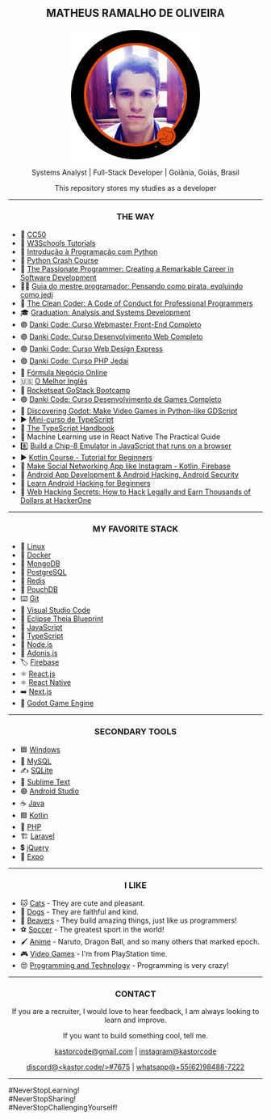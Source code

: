 ## <p align="center">MATHEUS RAMALHO DE OLIVEIRA</p>

<p align="center">
  <img src="https://raw.githubusercontent.com/kastorcode/kastorcode-matheus-avatars/master/orange-beaver.png" width="256" />
</p>

<p align="center">Systems Analyst | Full-Stack Developer | Goiânia, Goiás, Brasil</p>

<p align="center">This repository stores my studies as a developer</p>

---

### <p align="center">THE WAY</p>

- 📝 [CC50](https://cc50.com.br)
- 📗 [W3Schools Tutorials](https://w3schools.com)
- 🐍 [Introdução à Programação com Python](https://python.nilo.pro.br)
- 🐍 [Python Crash Course](https://ehmatthes.github.io/pcc)
- 📕 [The Passionate Programmer: Creating a Remarkable Career in Software Development](https://amazon.com.br/Passionate-Programmer-Remarkable-Development-Pragmatic-ebook/dp/B00AYQNR5U)
- 🏴‍☠️ [Guia do mestre programador: Pensando como pirata, evoluindo como jedi](https://amazon.com.br/Guia-mestre-programador-Pensando-evoluindo-ebook/dp/B019NG6PH8)
- 📓 [The Clean Coder: A Code of Conduct for Professional Programmers](https://amazon.com/Clean-Coder-Conduct-Professional-Programmers/dp/0137081073)
- 🎓 [Graduation: Analysis and Systems Development](https://cruzeirodosulvirtual.com.br/graduacao/analise-e-desenvolvimento-de-sistemas)
- 🟣 [Danki Code: Curso Webmaster Front-End Completo](https://cursos.dankicode.com/curso-front-end-completo)
- 🟣 [Danki Code: Curso Desenvolvimento Web Completo](https://cursos.dankicode.com/curso-desenvolvimento-web-completo)
- 🟣 [Danki Code: Curso Web Design Express](https://cursos.dankicode.com/curso-web-design-express)
- 🟣 [Danki Code: Curso PHP Jedai](https://cursos.dankicode.com/php-jedai)
- 📣 [Fórmula Negócio Online](https://formulanegocioonline.com/montar-um-negocio-online)
- 🇺🇸 [O Melhor Inglês](https://omelhoringles.com)
- 🚀 [Rocketseat GoStack Bootcamp](https://rocketseat.com.br)
- 🟣 [Danki Code: Curso Desenvolvimento de Games Completo](https://cursos.dankicode.com/curso-dev-games)
- 🤖 [Discovering Godot: Make Video Games in Python-like GDScript](https://udemy.com/course/discovering-godot)
- ▶️ [Mini-curso de TypeScript](https://youtube.com/playlist?list=PLlAbYrWSYTiPanrzauGa7vMuve7_vnXG_)
- 📘 [The TypeScript Handbook](https://typescriptlang.org/docs/handbook/intro.html)
- 🧠 Machine Learning use in React Native The Practical Guide
- 8️⃣ [Build a Chip-8 Emulator in JavaScript that runs on a browser](https://udemy.com/course/emulator)
- ▶️ [Kotlin Course - Tutorial for Beginners](https://youtu.be/F9UC9DY-vIU)
- 📸 [Make Social Networking App like Instagram - Kotlin, Firebase](https://udemy.com/share/102MnM)
- 🔏 [Android App Development & Android Hacking, Android Security](https://udemy.com/share/1046Hs)
- 🔏 [Learn Android Hacking for Beginners](https://udemy.com/share/1054ci)
- 🔏 [Web Hacking Secrets: How to Hack Legally and Earn Thousands of Dollars at HackerOne](https://silesiasecuritylab.com)

---

### <p align="center">MY FAVORITE STACK</p>

- 🐧 [Linux](https://linux.org)
- 🐋 [Docker](https://docker.com)
- 🍃 [MongoDB](https://mongodb.com)
- 🐘 [PostgreSQL](https://postgresql.org)
- 🔺 [Redis](https://redis.io)
- 🐨 [PouchDB](https://pouchdb.com)
- ⌨️ [Git](https://git-scm.com)
- 🔷 [Visual Studio Code](https://code.visualstudio.com)
- 🔵 [Eclipse Theia Blueprint](https://theia-ide.org)
- 💛 [JavaScript](https://javascript.com)
- 💙 [TypeScript](https://typescriptlang.org)
- 💚 [Node.js](https://nodejs.org)
- 💜 [Adonis.js](https://adonisjs.com)
- 🏷️ [Firebase](https://firebase.google.com)
- ⚛️ [React.js](https://reactjs.org)
- ⚛️ [React Native](https://reactnative.dev)
- ➡️ [Next.js](https://nextjs.org)
- 🤖 [Godot Game Engine](https://godotengine.org)

---

### <p align="center">SECONDARY TOOLS</p>

- 🟦 [Windows](https://microsoft.com/en-us/windows/default.aspx)
- 🐬 [MySQL](https://mysql.com)
- ✍️ [SQLite](https://sqlite.org)
- 🔶 [Sublime Text](https://sublimetext.com)
- 🟢 [Android Studio](https://developer.android.com/studio)
- ☕ [Java](https://docs.oracle.com/en/java)
- 🟪 [Kotlin](https://kotlinlang.org)
- 🐘 [PHP](https://php.net)
- 🏗️ [Laravel](https://laravel.com)
- 💲 [jQuery](https://jquery.com)
- 🔼 [Expo](https://expo.dev)

---

### <p align="center">I LIKE</p>

- 🐱 [Cats](https://www.google.com/search?q=cat) - They are cute and pleasant.
- 🐶 [Dogs](https://www.google.com/search?q=dog) - They are faithful and kind.
- 🦦 [Beavers](https://www.google.com/search?q=beaver) - They build amazing things, just like us programmers!
- ⚽ [Soccer](https://www.google.com/search?q=soccer) - The greatest sport in the world!
- 🖌️ [Anime](https://www.google.com/search?q=anime) - Naruto, Dragon Ball, and so many others that marked epoch.
- 🎮 [Video Games](https://www.google.com/search?q=video%20game) - I'm from PlayStation time.
- 😍 [Programming and Technology](https://www.google.com/search?q=programmer) - Programming is very crazy!

---

### <p align="center">CONTACT</p>

<p align="center">If you are a recruiter, I would love to hear feedback, I am always looking to learn and improve.</p>

<p align="center">If you want to build something cool, tell me.</p>

<p align="center"><a href="mailto:kastorcode@gmail.com">kastorcode@gmail.com</a> | <a href="https://instagram.com/kastorcode">instagram@kastorcode</a></p>

<p align="center"><a href="https://discordapp.com/users/915652125948772372">discord@&lt;kastor.code/&gt;#7675</a> | <a href="https://wa.me/5562984887222">whatsapp@+55(62)98488-7222</a></p>

---

#NeverStopLearning!  
#NeverStopSharing!  
#NeverStopChallengingYourself!
